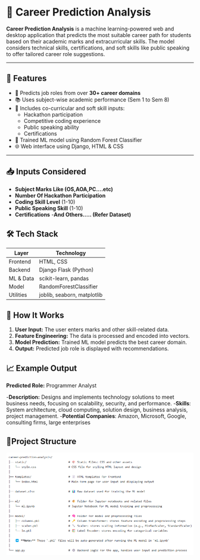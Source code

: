 # 🧠 Career Prediction Analysis

**Career Prediction Analysis** is a machine learning-powered web and desktop application that predicts the most suitable career path for students based on their academic marks and extracurricular skills. The model considers technical skills, certifications, and soft skills like public speaking to offer tailored career role suggestions.

---

## 🚀 Features

- 🎯 Predicts job roles from over **30+ career domains**
- 📚 Uses subject-wise academic performance (Sem 1 to Sem 8)
- 💼 Includes co-curricular and soft skill inputs:
  - Hackathon participation
  - Competitive coding experience
  - Public speaking ability
  - Certifications
- 🤖 Trained ML model using Random Forest Classifier
- 🌐 Web interface using Django, HTML & CSS

---

## 📥 Inputs Considered

- **Subject Marks Like (OS,AOA,PC....etc)**
- **Number Of Hackathon Participation**
- **Coding Skill Level** (1-10)
- **Public Speaking Skill** (1-10)
- **Certifications**
-**And Others..... (Refer Dataset)**



## 🛠️ Tech Stack

| Layer        | Technology            |
|--------------|------------------------|
| Frontend     | HTML, CSS              |
| Backend      | Django Flask (Python)        |
| ML & Data    | scikit-learn, pandas   |
| Model        | RandomForestClassifier |         
| Utilities    | joblib, seaborn, matplotlib |



## 🧪 How It Works

1. **User Input:** The user enters marks and other skill-related data.
2. **Feature Engineering:** The data is processed and encoded into vectors.
3. **Model Prediction:** Trained ML model predicts the best career domain.
4. **Output:** Predicted job role is displayed with recommendations.



## 📈 Example Output

 **Predicted Role:** Programmer Analyst

 -**Description:** Designs and implements technology solutions to meet business needs, focusing on
 scalability, security, and performance.
 -**Skills**: System architecture, cloud computing, solution design, business analysis, project
 management.
 -**Potential Companies**: Amazon, Microsoft, Google, consulting firms, large enterprises


## 📂Project Structure
![image alt](https://github.com/SaeemBijle/Career-Prediction-Analysis/blob/e5d3080d4e69610f9e0ddc78e4a2840ff3683ec2/Screenshot%202025-04-23%20164711.png)
